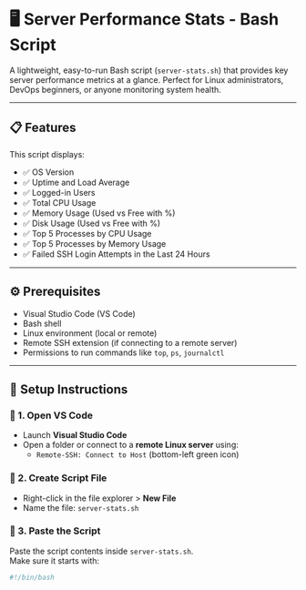 # 🖥️ Server Performance Stats - Bash Script

A lightweight, easy-to-run Bash script (`server-stats.sh`) that provides key server performance metrics at a glance. Perfect for Linux administrators, DevOps beginners, or anyone monitoring system health.

---

## 📋 Features

This script displays:

- ✅ OS Version
- ✅ Uptime and Load Average
- ✅ Logged-in Users
- ✅ Total CPU Usage
- ✅ Memory Usage (Used vs Free with %)
- ✅ Disk Usage (Used vs Free with %)
- ✅ Top 5 Processes by CPU Usage
- ✅ Top 5 Processes by Memory Usage
- ✅ Failed SSH Login Attempts in the Last 24 Hours

---

## ⚙️ Prerequisites

- Visual Studio Code (VS Code)
- Bash shell
- Linux environment (local or remote)
- Remote SSH extension (if connecting to a remote server)
- Permissions to run commands like `top`, `ps`, `journalctl`

---

## 🚀 Setup Instructions

### 🔹 1. Open VS Code

- Launch **Visual Studio Code**
- Open a folder or connect to a **remote Linux server** using:
  - `Remote-SSH: Connect to Host` (bottom-left green icon)

### 🔹 2. Create Script File

- Right-click in the file explorer > **New File**
- Name the file: `server-stats.sh`

### 🔹 3. Paste the Script

Paste the script contents inside `server-stats.sh`.  
Make sure it starts with:

```bash
#!/bin/bash
